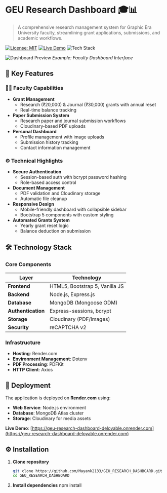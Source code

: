 # GEU Research Dashboard 🎓📊

> A comprehensive research management system for Graphic Era University faculty, streamlining grant applications, submissions, and academic workflows.

[![License: MIT](https://img.shields.io/badge/License-MIT-yellow.svg)](https://opensource.org/licenses/MIT)
[![Live Demo](https://img.shields.io/badge/Live_Demo-Available-success)](https://geu-research-dashboard-deloyable.onrender.com)
![Tech Stack](https://img.shields.io/badge/Stack-MERN-61DAFB?logo=react&logoColor=white)

![Dashboard Preview](./public/screenshot-dashboard.png) *Example: Faculty Dashboard Interface*

## 🌟 Key Features

### 👨‍💻 Faculty Capabilities
- **Grant Management**  
  - Research (₹20,000) & Journal (₹30,000) grants with annual reset
  - Real-time balance tracking
- **Paper Submission System**
  - Research paper and journal submission workflows
  - Cloudinary-based PDF uploads
- **Personal Dashboard**
  - Profile management with image uploads
  - Submission history tracking
  - Contact information management

### ⚙️ Technical Highlights
- **Secure Authentication**
  - Session-based auth with bcrypt password hashing
  - Role-based access control
- **Document Management**
  - PDF validation and Cloudinary storage
  - Automatic file cleanup
- **Responsive Design**
  - Mobile-friendly dashboard with collapsible sidebar
  - Bootstrap 5 components with custom styling
- **Automated Grants System**
  - Yearly grant reset logic
  - Balance deduction on submission

## 🛠 Technology Stack

### Core Components
| Layer               | Technology               |
|---------------------|--------------------------|
| **Frontend**        | HTML5, Bootstrap 5, Vanilla JS |
| **Backend**         | Node.js, Express.js      |
| **Database**        | MongoDB (Mongoose ODM)   |
| **Authentication**  | Express-sessions, bcrypt |
| **Storage**         | Cloudinary (PDF/Images)  |
| **Security**        | reCAPTCHA v2             |

### Infrastructure
- **Hosting**: Render.com
- **Environment Management**: Dotenv
- **PDF Processing**: PDFKit
- **HTTP Client**: Axios

## 🚀 Deployment

The application is deployed on **Render.com** using:
- **Web Service**: Node.js environment
- **Database**: MongoDB Atlas cluster
- **Storage**: Cloudinary for media assets

**Live Demo**: [https://geu-research-dashboard-deloyable.onrender.com](https://geu-research-dashboard-deloyable.onrender.com)

## ⚙️ Installation

1. **Clone repository**
   ```bash
   git clone https://github.com/Mayank2133/GEU_RESEARCH_DASHBOARD.git
   cd GEU_RESEARCH_DASHBOARD

2. **Install dependencies**
   npm install